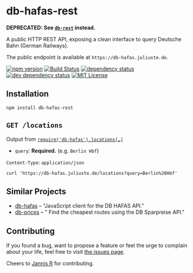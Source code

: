 # db-hafas-rest

**DEPRECATED: See [`db-rest`](https://github.com/derhuerst/db-rest) instead.**

A public HTTP REST API, exposing a clean interface to query Deutsche Bahn (German Railways).

The public endpoint is available at `https://db-hafas.juliuste.de`.

[![npm version](https://img.shields.io/npm/v/db-hafas-rest.svg)](https://www.npmjs.com/package/db-hafas-rest)
[![Build Status](https://travis-ci.org/juliuste/db-hafas-rest.svg?branch=master)](https://travis-ci.org/juliuste/db-hafas-rest)
[![dependency status](https://img.shields.io/david/juliuste/db-hafas-rest.svg)](https://david-dm.org/juliuste/db-hafas-rest)
[![dev dependency status](https://img.shields.io/david/dev/juliuste/db-hafas-rest.svg)](https://david-dm.org/juliuste/db-hafas-rest#info=devDependencies)
[![MIT License](https://img.shields.io/badge/license-MIT-black.svg)](https://opensource.org/licenses/MIT)

## Installation

```shell
npm install db-hafas-rest
```


## `GET /locations`

Output from [`require('db-hafas').locations(…)`](https://github.com/derhuerst/db-hafas/blob/master/docs/locations.md)

- `query`: **Required.** (e.g. `Berlin Hbf`)

`Content-Type`: `application/json`

```shell
curl 'https://db-hafas.juliuste.de/locations?query=Berlin%20Hbf'
```


## Similar Projects

- [db-hafas](https://github.com/derhuerst/db-hafas/) – "JavaScript client for the DB HAFAS API."
- [db-prices](https://github.com/juliuste/db-prices/) – " Find the cheapest routes using the DB Sparpreise API."



## Contributing

If you found a bug, want to propose a feature or feel the urge to complain about your life, feel free to visit [the issues page](https://github.com/juliuste/db-hafas-rest/issues).

Cheers to [Jannis R](https://github.com/derhuerst) for contributing.
